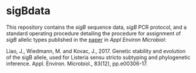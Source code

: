 # sigBdata
This repository contains the *sigB* sequence data, *sigB* PCR protocol, and a standard operating procedure detailing the procedure for assignment of *sigB* allelic types published in the [paper](https://aem.asm.org/content/83/12/e00306-17.short) in *Appl Environ Microbiol*:

Liao, J., Wiedmann, M. and Kovac, J., 2017. Genetic stability and evolution of the sigB allele, used for Listeria sensu stricto subtyping and phylogenetic inference. Appl. Environ. Microbiol., 83(12), pp.e00306-17.
